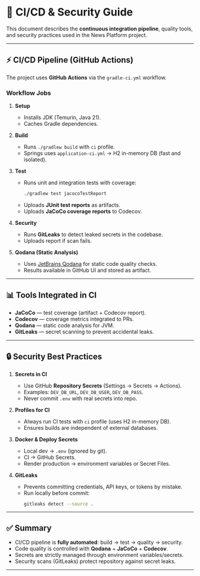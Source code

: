 # 🔄 CI/CD & Security Guide

This document describes the **continuous integration pipeline**, quality tools, and security practices used in the News Platform project.

---

## ⚡ CI/CD Pipeline (GitHub Actions)

The project uses **GitHub Actions** via the `gradle-ci.yml` workflow.

### Workflow Jobs

1. **Setup**
    - Installs JDK (Temurin, Java 21).
    - Caches Gradle dependencies.

2. **Build**
    - Runs `./gradlew build` with `ci` profile.
    - Springs uses `application-ci.yml` → H2 in-memory DB (fast and isolated).

3. **Test**
    - Runs unit and integration tests with coverage:
      ```bash
      ./gradlew test jacocoTestReport
      ```
    - Uploads **JUnit test reports** as artifacts.
    - Uploads **JaCoCo coverage reports** to Codecov.

4. **Security**
    - Runs **GitLeaks** to detect leaked secrets in the codebase.
    - Uploads report if scan fails.

5. **Qodana (Static Analysis)**
    - Uses [JetBrains Qodana](https://www.jetbrains.com/qodana/) for static code quality checks.
    - Results available in GitHub UI and stored as artifact.

---

## 📊 Tools Integrated in CI

- **JaCoCo** — test coverage (artifact + Codecov report).
- **Codecov** — coverage metrics integrated to PRs.
- **Qodana** — static code analysis for JVM.
- **GitLeaks** — secret scanning to prevent accidental leaks.

---

## 🔒 Security Best Practices

1. **Secrets in CI**
    - Use GitHub **Repository Secrets** (Settings → Secrets → Actions).
    - Examples: `DEV_DB_URL`, `DEV_DB_USER`, `DEV_DB_PASS`.
    - Never commit `.env` with real secrets into repo.

2. **Profiles for CI**
    - Always run CI tests with `ci` profile (uses H2 in-memory DB).
    - Ensures builds are independent of external databases.

3. **Docker & Deploy Secrets**
    - Local dev → `.env` (ignored by git).
    - CI → GitHub Secrets.
    - Render production → environment variables or Secret Files.

4. **GitLeaks**
    - Prevents committing credentials, API keys, or tokens by mistake.
    - Run locally before commit:
      ```bash
      gitleaks detect --source .
      ```

---

## ✅ Summary

- CI/CD pipeline is **fully automated**: build → test → quality → security.
- Code quality is controlled with **Qodana** + **JaCoCo** + **Codecov**.
- Secrets are strictly managed through environment variables/secrets.
- Security scans (GitLeaks) protect repository against secret leaks.

---